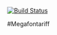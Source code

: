 [![Build Status](https://travis-ci.org/powerlord1990/HW4.1.MegaFUU.svg?branch=master)](https://travis-ci.org/powerlord1990/HW4.1.MegaFUU)

#Megafontariff